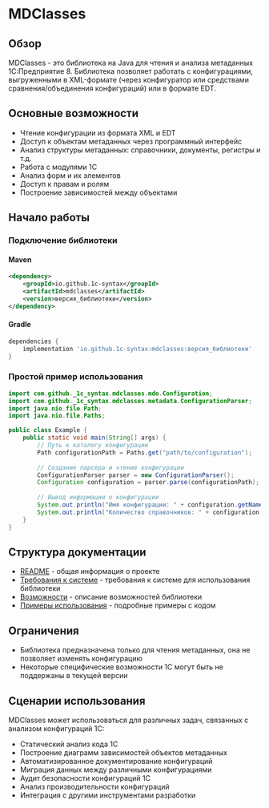 # MDClasses

## Обзор

MDClasses - это библиотека на Java для чтения и анализа метаданных 1С:Предприятие 8. Библиотека позволяет работать с конфигурациями, выгруженными в XML-формате (через конфигуратор или средствами сравнения/объединения конфигураций) или в формате EDT.

## Основные возможности

* Чтение конфигурации из формата XML и EDT
* Доступ к объектам метаданных через программный интерфейс
* Анализ структуры метаданных: справочники, документы, регистры и т.д.
* Работа с модулями 1С
* Анализ форм и их элементов
* Доступ к правам и ролям
* Построение зависимостей между объектами

## Начало работы

### Подключение библиотеки

#### Maven

```xml
<dependency>
    <groupId>io.github.1c-syntax</groupId>
    <artifactId>mdclasses</artifactId>
    <version>версия_библиотеки</version>
</dependency>
```

#### Gradle

```groovy
dependencies {
    implementation 'io.github.1c-syntax:mdclasses:версия_библиотеки'
}
```

### Простой пример использования

```java
import com.github._1c_syntax.mdclasses.mdo.Configuration;
import com.github._1c_syntax.mdclasses.metadata.ConfigurationParser;
import java.nio.file.Path;
import java.nio.file.Paths;

public class Example {
    public static void main(String[] args) {
        // Путь к каталогу конфигурации
        Path configurationPath = Paths.get("path/to/configuration");
        
        // Создание парсера и чтение конфигурации
        ConfigurationParser parser = new ConfigurationParser();
        Configuration configuration = parser.parse(configurationPath);
        
        // Вывод информации о конфигурации
        System.out.println("Имя конфигурации: " + configuration.getName());
        System.out.println("Количество справочников: " + configuration.getCatalogs().size());
    }
}
```

## Структура документации

* [README](../README.md) - общая информация о проекте
* [Требования к системе](systemRequirements.md) - требования к системе для использования библиотеки
* [Возможности](features.md) - описание возможностей библиотеки
* [Примеры использования](examples.md) - подробные примеры с кодом

## Ограничения

* Библиотека предназначена только для чтения метаданных, она не позволяет изменять конфигурацию
* Некоторые специфические возможности 1С могут быть не поддержаны в текущей версии

## Сценарии использования

MDClasses может использоваться для различных задач, связанных с анализом конфигураций 1С:

* Статический анализ кода 1С
* Построение диаграмм зависимостей объектов метаданных
* Автоматизированное документирование конфигураций
* Миграция данных между различными конфигурациями
* Аудит безопасности конфигураций 1С
* Анализ производительности конфигураций
* Интеграция с другими инструментами разработки
